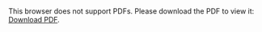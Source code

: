 <object data="https://reader.elsevier.com/reader/sd/pii/S0045782522003681?token=47385846E6619B24259B5DB4F81ABA0B7036A28CC21F44479F96F78F9914B4039CC9197159749C990BFDE3BF163C5FF4&originRegion=eu-west-1&originCreation=20220701091746"
type="application/pdf"
width="700px"
height="700px">
    <embed src="https://reader.elsevier.com/reader/sd/pii/S0045782522003681?token=47385846E6619B24259B5DB4F81ABA0B7036A28CC21F44479F96F78F9914B4039CC9197159749C990BFDE3BF163C5FF4&originRegion=eu-west-1&originCreation=20220701091746">
        <p>This browser does not support PDFs. Please download the PDF to view it: <a href="https://reader.elsevier.com/reader/sd/pii/S0045782522003681?token=47385846E6619B24259B5DB4F81ABA0B7036A28CC21F44479F96F78F9914B4039CC9197159749C990BFDE3BF163C5FF4&originRegion=eu-west-1&originCreation=20220701091746">Download PDF</a>.</p>
    </embed>
</object>
